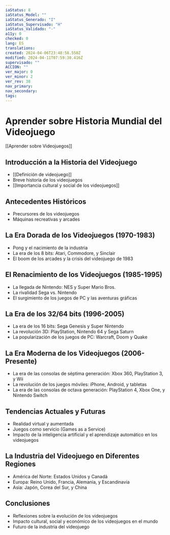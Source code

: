 ```yaml
---
iaStatus: 8
iaStatus_Model: ""
iaStatus_Generado: "I"
iaStatus_Supervisado: "H"
iaStatus_Validado: "-"
a11y: 0
checked: 0
lang: ES
translations: 
created: 2024-04-06T23:48:58.550Z
modified: 2024-04-11T07:59:30.416Z
supervisado: ""
ACCION: ""
ver_major: 0
ver_minor: 2
ver_rev: 38
nav_primary: 
nav_secondary: 
tags:
---
```

# Aprender sobre Historia Mundial del Videojuego

[[Aprender sobre Videojuegos]]

## Introducción a la Historia del Videojuego
- [[Definición de videojuego]]
- Breve historia de los videojuegos
- [[Importancia cultural y social de los videojuegos]]

## Antecedentes Históricos
- Precursores de los videojuegos
- Máquinas recreativas y arcades

## La Era Dorada de los Videojuegos (1970-1983)
- Pong y el nacimiento de la industria
- La era de los 8 bits: Atari, Commodore, y Sinclair
- El boom de los arcades y la crisis del videojuego de 1983

## El Renacimiento de los Videojuegos (1985-1995)
- La llegada de Nintendo: NES y Super Mario Bros.
- La rivalidad Sega vs. Nintendo
- El surgimiento de los juegos de PC y las aventuras gráficas

## La Era de los 32/64 bits (1996-2005)
- La era de los 16 bits: Sega Genesis y Super Nintendo
- La revolución 3D: PlayStation, Nintendo 64 y Sega Saturn
- La popularización de los juegos de PC: Warcraft, Doom y Quake

## La Era Moderna de los Videojuegos (2006-Presente)
- La era de las consolas de séptima generación: Xbox 360, PlayStation 3, y Wii
- La revolución de los juegos móviles: iPhone, Android, y tabletas
- La era de las consolas de octava generación: PlayStation 4, Xbox One, y Nintendo Switch

## Tendencias Actuales y Futuras
- Realidad virtual y aumentada
- Juegos como servicio (Games as a Service)
- Impacto de la inteligencia artificial y el aprendizaje automático en los videojuegos

## La Industria del Videojuego en Diferentes Regiones
- América del Norte: Estados Unidos y Canadá
- Europa: Reino Unido, Francia, Alemania, y Escandinavia
- Asia: Japón, Corea del Sur, y China

## Conclusiones
- Reflexiones sobre la evolución de los videojuegos
- Impacto cultural, social y económico de los videojuegos en el mundo
- Futuro de la industria del videojuego
